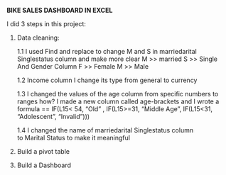 **BIKE SALES DASHBOARD IN EXCEL**

I did 3 steps in this project:
1. Data cleaning:

   1.1 I used Find and replace to change M and S in marriedarital Singlestatus column and make more clear 
       M >> married 
       S >> Single 
       And Gender Column 
       F >> Female 
       M >> Male 

   1.2 Income column I change its type from general to currency

   1.3 I changed the values of the age column from specific numbers to ranges how? I made a new column called age-brackets and I wrote a formula
       == IF(L15< 54, “Old” , IF(L15>=31, “Middle Age”, IF(L15<31, “Adolescent”, “Invalid”)))  

   1.4 I changed the name of marriedarital Singlestatus column to Marital Status to make it meaningful 

3. Build a pivot table
4. Build a Dashboard
